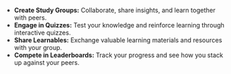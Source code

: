 - **Create Study Groups:** Collaborate, share insights, and learn together with peers.
- **Engage in Quizzes:** Test your knowledge and reinforce learning through interactive quizzes.
- **Share Learnables:** Exchange valuable learning materials and resources with your group.
- **Compete in Leaderboards:** Track your progress and see how you stack up against your peers.
